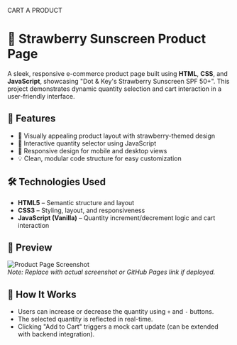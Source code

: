  CART A PRODUCT  
# 🧴 Strawberry Sunscreen Product Page

A sleek, responsive e-commerce product page built using **HTML**, **CSS**, and **JavaScript**, showcasing "Dot & Key's Strawberry Sunscreen SPF 50+". This project demonstrates dynamic quantity selection and cart interaction in a user-friendly interface.

## 🌟 Features

- 🍓 Visually appealing product layout with strawberry-themed design
- 🛒 Interactive quantity selector using JavaScript
- 📱 Responsive design for mobile and desktop views
- 💡 Clean, modular code structure for easy customization

## 🛠️ Technologies Used

- **HTML5** – Semantic structure and layout
- **CSS3** – Styling, layout, and responsiveness
- **JavaScript (Vanilla)** – Quantity increment/decrement logic and cart interaction

## 📸 Preview

![Product Page Screenshot](#)  
*Note: Replace with actual screenshot or GitHub Pages link if deployed.*

## 🔧 How It Works

- Users can increase or decrease the quantity using `+` and `-` buttons.
- The selected quantity is reflected in real-time.
- Clicking "Add to Cart" triggers a mock cart update (can be extended with backend integration).

